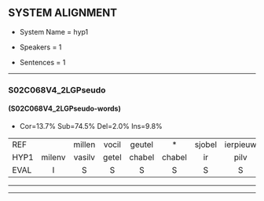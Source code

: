 
## SYSTEM ALIGNMENT

- System Name = hyp1

- Speakers = 1

- Sentences = 1

---

### S02C068V4_2LGPseudo

#### (S02C068V4_2LGPseudo-words)

- Cor=13.7%	Sub=74.5%	Del=2.0%	Ins=9.8%

|  |  |  |  |  |  |  |  |  |  |  |  |  |  |  |  |  |  |  |  |  |  |  |  |  |  |  |  |  |  |  |  |  |  |  |  |  |  |  |  |  |  |  |  |  |  |  |  |  |  |  |  |
|:--- |:---:|:---:|:---:|:---:|:---:|:---:|:---:|:---:|:---:|:---:|:---:|:---:|:---:|:---:|:---:|:---:|:---:|:---:|:---:|:---:|:---:|:---:|:---:|:---:|:---:|:---:|:---:|:---:|:---:|:---:|:---:|:---:|:---:|:---:|:---:|:---:|:---:|:---:|:---:|:---:|:---:|:---:|:---:|:---:|:---:|:---:|:---:|:---:|:---:|:---:|:---:|
| REF |  | millen | vocil | geutel | * | sjobel | ierpieuw | walaan | erke |  | haweel | * | saarweng | gevicht |  |  |  | eemde | bepoud | orstalk | veten | gefouw | vurpaand | nizung | * | fiewon | * | kneurem | vawaai | strellen | zwieten | foetbans | oonste | muider | * | grijnken | * | schielstaug | prilsood | vloender | milste | veurder | kloeien | ulen | orponk | schodig | ijpo | menuur | spreikje | hiffreeuw | wooien |
| HYP1 | milenv | vasilv | getel | chabel | chabel | ir | pilv | wollaern | erke | hav | wielv | sha | sarwengv | gevicht | indev | ev | poutv | oerstalk | veetten | gefou | verpand | niet | zin | fi | fion | kneuren | knurren | van | wy | strellen | zwieten | foetbans | onsto | meuder | grijn | grijnken |  | scheelstaag | prilstoot | vlonder | milsta | verder | cloien | ullen | oorponkv | schordiinv | epov | mevnuur | spreikje | hifreov | woienv |
| EVAL | I | S | S | S | S | S | S | S |  | I | S | S | S |  | I | I | I | S | S | S | S | S | S | S | S | S | S | S | S |  |  |  | S | S | S |  | D | S | S | S | S | S | S | S | S | S | S | S |  | S | S |
---

---

